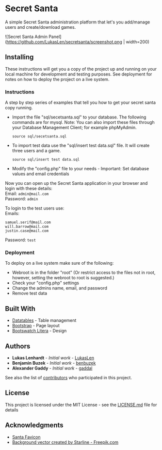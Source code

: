 # Secret Santa

A simple Secret Santa administration platform that let's you add/manage users and create/download games.

![Secret Santa Admin Panel](https://github.com/LukasLen/secretsanta/screenshot.png | width=200)

## Installing

These instructions will get you a copy of the project up and running on your local machine for development and testing purposes. See deployment for notes on how to deploy the project on a live system.

### Instructions

A step by step series of examples that tell you how to get your secret santa copy running.

* Import the file "sql/secetsanta.sql" to your database. The following commands are for mysql. Note: You can also import these files through your Database Management Client; for example phpMyAdmin.
  ```
  source sql/secetsanta.sql
  ```
* To import test data use the "sql/insert test data.sql" file. It will create three users and a game.
  ```
  source sql/insert test data.sql
  ```
* Modify the "config.php" file to your needs - Important: Set database values and email credentials

Now you can open up the Secret Santa application in your browser and login with these details:  
Email: ```admin@mail.com```  
Password: ```admin```

To login to the test users use:  
Emails:
```
samuel.serif@mail.com
will.barrow@mail.com
justin.case@mail.com
```  
Password: ```test```

### Deployment

To deploy on a live system make sure of the following:

* Webroot is in the folder "root" (Or restrict access to the files not in root, however, setting the webroot to root is suggested.)
* Check your "config.php" settings
* Change the admins name, email, and password
* Remove test data

## Built With

* [Datatables](https://datatables.net/) - Table management
* [Bootstrap](https://getbootstrap.com/) - Page layout
* [Bootswatch Litera](https://bootswatch.com/litera/) - Design

## Authors

* **Lukas Lenhardt** - *Initial work* - [LukasLen](https://github.com/LukasLen)
* **Benjamin Buzek** - *Initial work* - [benbuzek](https://github.com/benbuzek)
* **Alexander Gaddy** - *Initial work* - [gaddal](https://github.com/gaddal)

See also the list of [contributors](https://github.com/LukasLen/secretsanta/contributors) who participated in this project.

## License

This project is licensed under the MIT License - see the [LICENSE.md](LICENSE.md) file for details

## Acknowledgments
* [Santa Favicon](https://www.favicon.cc/?action=icon&file_id=783185)
* [Background vector created by Starline - Freepik.com](https://www.freepik.com/free-photos-vectors/background)
